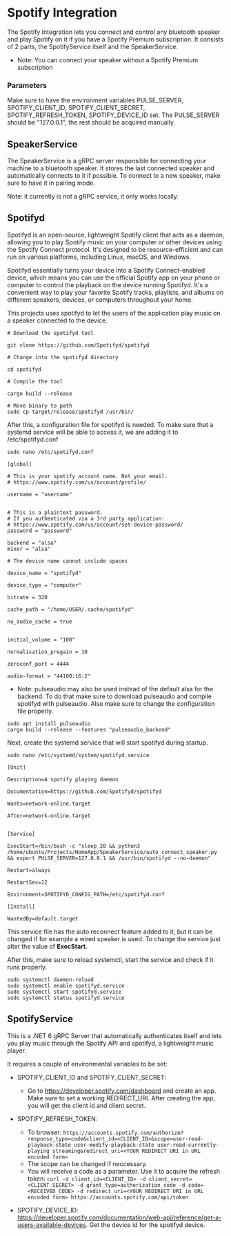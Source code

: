 # Spotify Integration

The Spotify Integration lets you connect and control any bluetooth speaker and play Spotify on it if you have a Spotify Premium subscription. It consists of 2 parts, the SpotifyService itself and the SpeakerService.
- Note: You can connect your speaker without a Spotify Premium subscription

### Parameters 
Make sure to have the environment variables PULSE_SERVER, SPOTIFY_CLIENT_ID, SPOTIFY_CLIENT_SECRET, SPOTIFY_REFRESH_TOKEN, SPOTIFY_DEVICE_ID set. The PULSE_SERVER should be "127.0.0.1", the rest should be acquired manually.

## SpeakerService

The SpeakerService is a gRPC server responsible for connecting your machine to a bluetooth speaker. It stores the last connected speaker and automatically connects to it if possible. To connect to a new speaker, make sure to have it in pairing mode.

Note: it currently is not a gRPC service, it only works locally.  

## Spotifyd

Spotifyd is an open-source, lightweight Spotify client that acts as a daemon, allowing you to play Spotify music on your computer or other devices using the Spotify Connect protocol. It's designed to be resource-efficient and can run on various platforms, including Linux, macOS, and Windows.

Spotifyd essentially turns your device into a Spotify Connect-enabled device, which means you can use the official Spotify app on your phone or computer to control the playback on the device running Spotifyd. It's a convenient way to play your favorite Spotify tracks, playlists, and albums on different speakers, devices, or computers throughout your home.

This projects uses spotifyd to let the users of the application play music on a speaker connected to the device.

```
# Download the spotifyd tool 

git clone https://github.com/Spotifyd/spotifyd

# Change into the spotifyd directory

cd spotifyd

# Compile the tool

cargo build --release

# Move binary to path
sudo cp target/release/spotifyd /usr/bin/

```

After this, a configuration file for spotifyd is needed. To make sure that a systemd service will be able to access it, we are adding it to /etc/spotifyd.conf

```
sudo nano /etc/spotifyd.conf
````
```
[global]

# This is your spotify account name. Not your email. 
# https://www.spotify.com/us/account/profile/

username = "username"


# This is a plaintext password. 
# If you authenticated via a 3rd party application:
# https://www.spotify.com/us/account/set-device-password/
password = "password"

backend = "alsa"
mixer = "alsa"

# The device name cannot include spaces

device_name = "spotifyd"

device_type = "computer"

bitrate = 320

cache_path = "/home/USER/.cache/spotifyd"

no_audio_cache = true


initial_volume = "100"

normalisation_pregain = 10

zeroconf_port = 4444

audio-format = "44100:16:2"
```

 - Note: pulseaudio may also be used instead of the default alsa for the backend. To do that make sure to download pulseaudio and compile spotifyd with pulseaudio. Also make sure to change the configuration file properly.

 ```
 sudo apt install pulseaudio
 cargo build --release --features "pulseaudio_backend"
 ```

 Next, create the systemd service that will start spotifyd during startup.
 ```
 sudo nano /etc/systemd/system/spotifyd.service
 ```
 ```
 [Unit]

Description=A spotify playing daemon

Documentation=https://github.com/Spotifyd/spotifyd

Wants=network-online.target

After=network-online.target


[Service]

ExecStart=/bin/bash -c "sleep 20 && python3 /home/ubuntu/Projects/HomeApp/SpeakerService/auto_connect_speaker.py && export PULSE_SERVER=127.0.0.1 && /usr/bin/spotifyd --no-daemon" 

Restart=always

RestartSec=12

Environment=SPOTIFYD_CONFIG_PATH=/etc/spotifyd.conf

[Install]

WantedBy=default.target
 ```

 This service file has the auto reconnect feature added to it, but it can be changed if for example a wired speaker is used. To change the service just alter the value of <b>ExecStart</b>. 

 After this, make sure to reload systemctl, start the service and check if it runs properly.

```
sudo systemctl daemon-reload
sudo systemctl enable spotifyd.service
sudo systemctl start spotifyd.service
sudo systemctl status spotifyd.service
```

## SpotifyService

This is a .NET 6 gRPC Server that automatically authenticates itself and lets you play music through the Spotify API and spotifyd, a lightweight music player.

It requires a couple of environmental variables to be set:
- SPOTIFY_CLIENT_ID and SPOTIFY_CLIENT_SECRET:
    - Go to https://developer.spotify.com/dashboard and create an app. Make sure to set a working REDIRECT_URI. After creating the app, you will get the client id and client secret.
- SPOTIFY_REFRESH_TOKEN:
    - To browser:
    ```https://accounts.spotify.com/authorize?response_type=code&client_id=<CLIENT_ID>&scope=user-read-playback-state user-modify-playback-state user-read-currently-playing streaming&redirect_uri=<YOUR REDIRECT URI in URL encoded form>```
    - The scope can be changed if neccessary.
    - You will receive a code as a parameter. Use it to acquire the refresh token:
    ```curl -d client_id=<CLIENT_ID> -d client_secret=<CLIENT_SECRET> -d grant_type=authorization_code -d code=<RECEIVED_CODE> -d redirect_uri=<YOUR REDIRECT URI in URL encoded form> https://accounts.spotify.com/api/token```

- SPOTIFY_DEVICE_ID:
https://developer.spotify.com/documentation/web-api/reference/get-a-users-available-devices. Get the device id for the spotifyd device.

